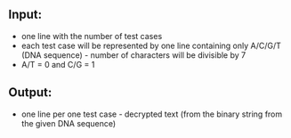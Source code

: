 ## Input:
* one line with the number of test cases
* each test case will be represented by one line containing only A/C/G/T (DNA sequence) - number of characters will be divisible by 7
* A/T = 0 and C/G = 1
## Output:
* one line per one test case - decrypted text (from the binary string from the given DNA sequence)